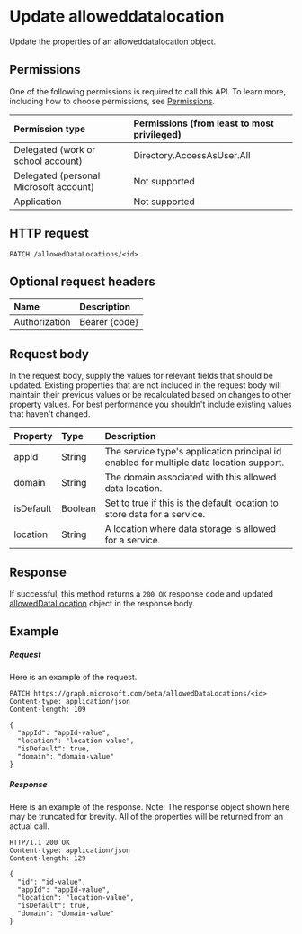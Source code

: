 # Update alloweddatalocation

Update the properties of an alloweddatalocation object.

## Permissions
One of the following permissions is required to call this API. To learn more, including how to choose permissions, see [Permissions](../../../concepts/permissions_reference.md).

|Permission type      | Permissions (from least to most privileged)              |
|:--------------------|:---------------------------------------------------------|
|Delegated (work or school account) |  Directory.AccessAsUser.All  |
|Delegated (personal Microsoft account) | Not supported |
|Application | Not supported |

## HTTP request
<!-- { "blockType": "ignored" } -->
```http
PATCH /allowedDataLocations/<id>
```
## Optional request headers
| Name       | Description|
|:-----------|:-----------|
| Authorization  | Bearer {code}|

## Request body
In the request body, supply the values for relevant fields that should be updated. Existing properties that are not included in the request body will maintain their previous values or be recalculated based on changes to other property values. For best performance you shouldn't include existing values that haven't changed.

| Property	   | Type	|Description|
|:---------------|:--------|:----------|
|appId|String| The service type's application principal id enabled for multiple data location support. |
|domain|String| The domain associated with this allowed data location. |
|isDefault|Boolean| Set to true if this is the default location to store data for a service. |
|location|String| A location where data storage is allowed for a service. |

## Response
If successful, this method returns a `200 OK` response code and updated [allowedDataLocation](../resources/alloweddatalocation.md) object in the response body.
## Example
##### Request
Here is an example of the request.
<!-- {
  "blockType": "request",
  "name": "update_alloweddatalocation"
}-->
```http
PATCH https://graph.microsoft.com/beta/allowedDataLocations/<id>
Content-type: application/json
Content-length: 109

{
  "appId": "appId-value",
  "location": "location-value",
  "isDefault": true,
  "domain": "domain-value"
}
```
##### Response
Here is an example of the response. Note: The response object shown here may be truncated for brevity. All of the properties will be returned from an actual call.
<!-- {
  "blockType": "response",
  "truncated": true,
  "@odata.type": "microsoft.graph.allowedDataLocation"
} -->
```http
HTTP/1.1 200 OK
Content-type: application/json
Content-length: 129

{
  "id": "id-value",
  "appId": "appId-value",
  "location": "location-value",
  "isDefault": true,
  "domain": "domain-value"
}
```

<!-- uuid: 8fcb5dbc-d5aa-4681-8e31-b001d5168d79
2015-10-25 14:57:30 UTC -->
<!-- {
  "type": "#page.annotation",
  "description": "Update alloweddatalocation",
  "keywords": "",
  "section": "documentation",
  "tocPath": ""
}-->